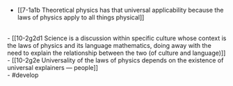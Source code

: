 - [[7-1a1b Theoretical physics has that universal applicability because the laws of physics apply to all things physical]]
<br>
- [[10-2g2d1 Science is a discussion within specific culture whose context is the laws of physics and its language mathematics, doing away with the need to explain the relationship between the two (of culture and language)]]
<br>
- [[10-2g2e Universality of the laws of physics depends on the existence of universal explainers — people]]
<br>
- #develop

